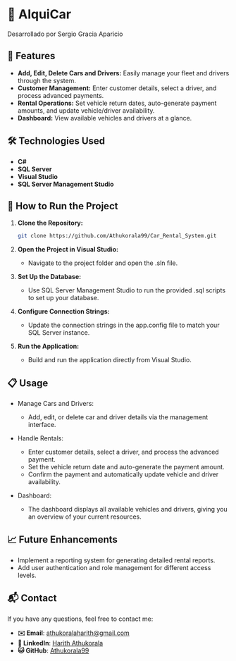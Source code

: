 # 🚗 AlquiCar

Desarrollado por Sergio Gracia Aparicio

## 🌟 Features

- **Add, Edit, Delete Cars and Drivers:** Easily manage your fleet and drivers through the system.
- **Customer Management:** Enter customer details, select a driver, and process advanced payments.
- **Rental Operations:** Set vehicle return dates, auto-generate payment amounts, and update vehicle/driver availability.
- **Dashboard:** View available vehicles and drivers at a glance.

## 🛠️ Technologies Used

- **C#**
- **SQL Server**
- **Visual Studio**
- **SQL Server Management Studio**

## 🚀 How to Run the Project

1. **Clone the Repository:**

   ```bash
   git clone https://github.com/Athukorala99/Car_Rental_System.git
2. **Open the Project in Visual Studio:**

    - Navigate to the project folder and open the .sln file.
      
3. **Set Up the Database:**
    - Use SQL Server Management Studio to run the provided .sql scripts to set up your database.

5. **Configure Connection Strings:**
    - Update the connection strings in the app.config file to match your SQL Server instance.
      
6. **Run the Application:**

    - Build and run the application directly from Visual Studio.
## 📋 Usage
- Manage Cars and Drivers:

  - Add, edit, or delete car and driver details via the management interface.
- Handle Rentals:

  - Enter customer details, select a driver, and process the advanced payment.
  - Set the vehicle return date and auto-generate the payment amount.
  - Confirm the payment and automatically update vehicle and driver availability.
- Dashboard:

  - The dashboard displays all available vehicles and drivers, giving you an overview of your current resources.
## 📈 Future Enhancements
- Implement a reporting system for generating detailed rental reports.
- Add user authentication and role management for different access levels.

## 📬 Contact

If you have any questions, feel free to contact me:

- **✉️ Email**: [athukoralaharith@gmail.com](mailto:athukoralaharith@gmail.com)
- **🔗 LinkedIn**: [Harith Athukorala](https://www.linkedin.com/in/harith-a-805b84107)
- **🐱 GitHub**: [Athukorala99](https://github.com/Athukorala99)
